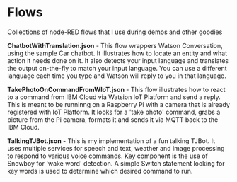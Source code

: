 # Flows
Collections of node-RED flows that I use during demos and other goodies
<p>
<b>ChatbotWithTranslation.json</b> - This flow wrappers Watson Conversation, using the sample Car chatbot. It illustrates how to locate an entity and what action it needs done on it. It also detects your input language and translates the output on-the-fly to match your input language. You can use a different language each time you type and Watson will reply to you in that language. 
</p>
<p> 
<b>TakePhotoOnCommandFromWIoT.json</b> - This flow illustrates how to react to a command from IBM Cloud via Watsion IoT Platform and send a reply. This is meant to be runninng on a Raspberry Pi with a camera that is already registered with IoT Platform. It looks for a 'take photo' command, grabs a picture from the Pi camera, formats it and sends it via MQTT back to the IBM Cloud. 
</p>
<p>
<b>TalkingTJBot.json</b> - This is my implementation of a fun talking TJBot. It uses multiple services for speech and text, weather and image processing to respond to various voice commands. Key component is the use of Snowboy for 'wake word' detection. A simple Switch statement looking for key words is used to determine which desired command to run. 
</p>
